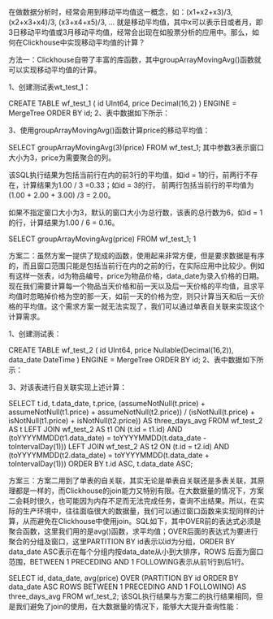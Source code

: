 在做数据分析时，经常会用到移动平均值这一概念，如：(x1+x2+x3)/3, (x2+x3+x4)/3, (x3+x4+x5)/3, ... 就是移动平均值，其中x可以表示日或者月，即3日移动平均值或3月移动平均值，经常会出现在如股票分析的应用中。那么，如何在Clickhouse中实现移动平均值的计算？

方法一：Clickhouse自带了丰富的库函数，其中groupArrayMovingAvg()函数就可以实现移动平均值的计算。

1、创建测试表wt_test_1：

CREATE TABLE wf_test_1 (
    id          UInt64,
    price       Decimal(16,2)
)
ENGINE = MergeTree
ORDER BY id;
2、表中数据如下所示：



3、使用groupArrayMovingAvg()函数计算price的移动平均值：

SELECT groupArrayMovingAvg(3)(price)
FROM wf_test_1;
其中参数3表示窗口大小为3，price为需要聚合的列。



该SQL执行结果为包括当前行在内的前3行的平均值，如id = 1的行，前两行不存在，计算结果为1.00 / 3 =0.33；如id = 3的行， 前两行包括当前行的平均值为 (1.00 + 2.00 + 3.00) /3 = 2.00。

如果不指定窗口大小为3，默认的窗口大小为总行数，该表的总行数为6，如id = 1的行，计算结果为1.00 / 6 = 0.16。

SELECT groupArrayMovingAvg(price)
FROM wf_test_1;
1

方案二：虽然方案一提供了现成的函数，使用起来非常方便，但是要求数据是有序的，而且窗口范围只能是包括当前行在内的之前的行，在实际应用中比较少。例如有这样一张表，id为物品编号，price为物品价格，data_date为录入价格的日期。现在我们需要计算每一个物品当天价格和前一天以及后一天价格的平均值，且求平均值时忽略掉价格为空的那一天，如前一天的价格为空，则只计算当天和后一天价格的平均值。这个需求方案一就无法实现了，我们可以通过单表自关联来实现这个计算需求。

1、创建测试表：

CREATE TABLE wf_test_2 (
    id          UInt64,
    price       Nullable(Decimal(16,2)),
    data_date   DateTime
)
ENGINE = MergeTree
ORDER BY id;
2、表中数据如下所示：



3、对该表进行自关联实现上述计算：

SELECT
    t.id,
    t.data_date,
	t.price,
    (assumeNotNull(t.price) + assumeNotNull(t1.price) + assumeNotNull(t2.price)) / (isNotNull(t.price) + isNotNull(t1.price) + isNotNull(t2.price)) AS three_days_avg
FROM wf_test_2 AS t
LEFT JOIN wf_test_2 AS t1 ON (t.id = t1.id) AND (toYYYYMMDD(t1.data_date) = toYYYYMMDD(t.data_date - toIntervalDay(1)))
LEFT JOIN wf_test_2 AS t2 ON (t.id = t2.id) AND (toYYYYMMDD(t2.data_date) = toYYYYMMDD(t.data_date + toIntervalDay(1)))
ORDER BY
    t.id ASC,
    t.data_date ASC;


方案三：方案二用到了单表的自关联，其实无论是单表自关联还是多表关联，其原理都是一样的，而Clickhouse的join能力又特别有限。在大数据量的情况下，方案二会耗时很久，也可能因为内存不足而无法完成任务，查询不出结果。所以，在实际的生产环境中，往往面临很大的数据量，我们可以通过窗口函数来实现同样的计算，从而避免在Clickhouse中使用join。SQL如下，其中OVER前的表达式必须是聚合函数，这里我们用的是avg()函数，求平均值；OVER后面的表达式为要进行聚合的分组及窗口，这里PARTITION BY id表示以id为分组，ORDER BY data_date ASC表示在每个分组内按data_date从小到大排序，ROWS 后面为窗口范围，BETWEEN 1 PRECEDING AND 1 FOLLOWING表示从前1行到后1行。

SELECT
    id,
    data_date,
    avg(price) OVER (PARTITION BY id ORDER BY data_date ASC ROWS BETWEEN 1 PRECEDING AND 1 FOLLOWING) AS three_days_avg
FROM wf_test_2;
该SQL执行结果与方案二的执行结果相同，但是我们避免了join的使用，在大数据量的情况下，能够大大提升查询性能：

